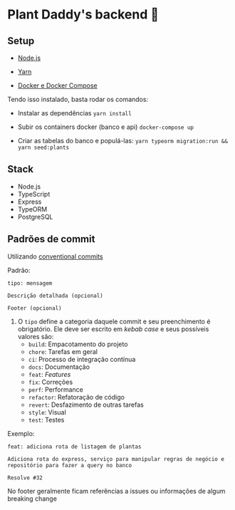 # Plant Daddy's backend :seedling:

## Setup

- [Node.js](https://nodejs.org/en/)

- [Yarn](https://classic.yarnpkg.com/en/docs/install)

- [Docker e Docker Compose](https://www.notion.so/Docker-e-Docker-Compose-16771f2ceefe4a05a8c29df4ca49e97a)

Tendo isso instalado, basta rodar os comandos:

- Instalar as dependências
`yarn install`

- Subir os containers docker (banco e api)
`docker-compose up`

- Criar as tabelas do banco e populá-las:
`yarn typeorm migration:run && yarn seed:plants`

## Stack
- Node.js
- TypeScript
- Express
- TypeORM
- PostgreSQL

## Padrões de commit
Utilizando [conventional commits](https://www.conventionalcommits.org/en/v1.0.0/)

Padrão:
```
tipo: mensagem

Descrição detalhada (opcional)

Footer (opcional)
```

1. O `tipo` define a categoria daquele commit e seu preenchimento é obrigatório. Ele deve ser escrito em _kebab case_ e seus possíveis valores são:
   - `build`: Empacotamento do projeto
   - `chore`: Tarefas em geral
   - `ci`: Processo de integração contínua
   - `docs`: Documentação
   - `feat`: _Features_
   - `fix`: Correções
   - `perf`: Performance
   - `refactor`: Refatoração de código
   - `revert`: Desfazimento de outras tarefas
   - `style`: Visual
   - `test`: Testes

Exemplo:
```
feat: adiciona rota de listagem de plantas

Adiciona rota do express, serviço para manipular regras de negócio e repositório para fazer a query no banco

Resolve #32
```

No footer geralmente ficam referências a issues ou informações de algum breaking change
